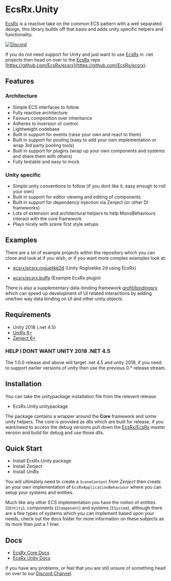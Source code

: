 # EcsRx.Unity

[EcsRx](https://github.com/EcsRx/ecsrx) is a reactive take on the common ECS pattern with a well separated design, this library builds off that basis and adds unity specific helpers and functionality.

[![Discord](https://img.shields.io/discord/488609938399297536.svg)](https://discord.gg/bS2rnGz)

If you do not need support for Unity and just want to use [EcsRx](https://github.com/EcsRx/ecsrx) in .net projects then head on over to the [EcsRx](https://github.com/EcsRx/ecsrx) repo [https://github.com/EcsRx/ecsrx](https://github.com/EcsRx/ecsrx).

## Features

### Architecture
- Simple ECS interfaces to follow
- Fully reactive architecture
- Favours composition over inheritance
- Adheres to inversion of control
- Lightweight codebase 
- Built in support for events (raise your own and react to them)
- Built in support for pooling (easy to add your own implementation or wrap 3rd party pooling tools)
- Built in support for plugins (wrap up your own components and systems and share them with others)
- Fully testable and easy to mock

### Unity specific
- Simple unity conventions to follow (if you dont like it, easy enough to roll your own)
- Built in support for editor viewing and editing of components
- Built in support for dependency injection via Zenject (or other DI frameworks)
- Lots of extension and architectural helpers to help MonoBehaviours interact with the core framework
- Plays nicely with scene first style setups

## Examples

There are a lot of example projects within the repository which you can clone and look at if you wish, or if you want more complex examples look at:

- [ecsrx/ecsrx.roguelike2d](https://github.com/ecsrx/ecsrx.roguelike2d) (Unity Rogluelike 2d using EcsRx)

- [ecsrx/ecsrx.buffs](https://github.com/ecsrx/ecsrx.buffs) (Example EcsRx plugin)

There is also a supplementary data-binding framework [grofit/bindingsrx](https://github.com/grofit/bindingsrx) which can speed up development of UI related interactions by adding one/two way data binding on UI and other unity objects.

## Requirements

- Unity 2018 (.net 4.5)
- [UniRx 6+](https://github.com/neuecc/UniRx)
- [Zenject 6+](https://github.com/modesttree/Zenject)

### HELP I DONT WANT UNITY 2018 .NET 4.5

The 1.0.0 release and above will target .net 4.5 and unity 2018, if you need to support earlier versions of unity then use the previous 0.* release stream.

## Installation

You can take the unitypackage installation file from the relevent release.

- EcsRx.Unity.unitypackage

The package contains a wrapper around the **Core** framework and some unity helpers. The core is provided as dlls which are built for release, if you want/need to access the debug versions pull down the [EcsRx/EcsRx](https://github.com/EcsRx/ecsrx) master version and build for debug and use those dlls.

## Quick Start

- Install EcsRx.Unity package
- Install Zenject
- Install UniRx 

You will ultimately need to create a `SceneContext` from *Zenject* then create an your own implementation of `EcsRxApplicationBehaviour` where you can setup your systems and entities.

Much like any other ECS implementation you have the notion of entities (`IEntity`), components (`IComponent`) and systems (`ISystem`), although there are a few types of systems which you can implement based upon your needs, check out the docs folder for more information on these subjects as its more than just a 1 liner.

## Docs

- [EcsRx Core Docs](https://github.com/EcsRx/ecsrx/tree/master/docs)
- [EcsRx Unity Docs](/docs)

If you have any problems, or feel that you are still unsure of something head on over to our [Discord Channel](https://discord.gg/bS2rnGz).
